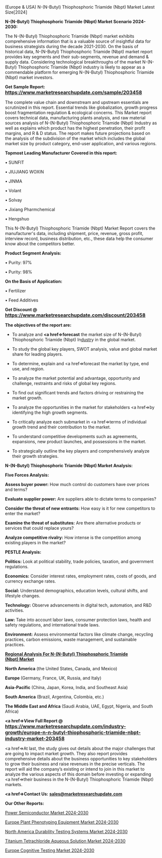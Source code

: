  (Europe & USA) N-(N-Butyl) Thiophosphoric Triamide (Nbpt) Market Latest Size[2024]

<strong>N-(N-Butyl) Thiophosphoric Triamide (Nbpt) Market Scenario 2024-2030:</strong>

The N-(N-Butyl) Thiophosphoric Triamide (Nbpt) market exhibits comprehensive information that is a valuable source of insightful data for business strategists during the decade 2021-2030. On the basis of historical data, N-(N-Butyl) Thiophosphoric Triamide (Nbpt) market report provides key segments and their sub-segments, revenue and demand &amp; supply data. Considering technological breakthroughs of the market N-(N-Butyl) Thiophosphoric Triamide (Nbpt) industry is likely to appear as a commendable platform for emerging N-(N-Butyl) Thiophosphoric Triamide (Nbpt) market investors.

<strong>Get Sample Report: <a href=https://www.marketresearchupdate.com/sample/203458><font size=3 color=#0000ff>https://www.marketresearchupdate.com/sample/203458</font></a></strong>

The complete value chain and downstream and upstream essentials are scrutinized in this report. Essential trends like globalization, growth progress boost fragmentation regulation &amp; ecological concerns. This Market report covers technical data, manufacturing plants analysis, and raw material sources analysis of N-(N-Butyl) Thiophosphoric Triamide (Nbpt) Industry as well as explains which product has the highest penetration, their profit margins, and R & D status. The report makes future projections based on the analysis of the subdivision of the market which includes the global market size by product category, end-user application, and various regions.

<strong>Topmost Leading Manufacturer Covered in this report:</strong>

• SUNFIT

• JIUJIANG WOXIN

• JINMA

• Volant

• Solvay

• Jixiang Pharmchemical

• Hengshuo

This N-(N-Butyl) Thiophosphoric Triamide (Nbpt) Market Report covers the manufacturer's data, including shipment, price, revenue, gross profit, interview record, business distribution, etc., these data help the consumer know about the competitors better.

<strong>Product Segment Analysis: </strong>

• Purity: 97%

• Purity: 98%

<strong>On the Basis of Application:</strong>

• Fertilizer

• Feed Additives

<strong>Get Discount @ <a href=https://www.marketresearchupdate.com/discount/203458><font size=3 color=#0000ff>https://www.marketresearchupdate.com/discount/203458</font></a></strong>

<strong><b>The objectives of the report are:</b></strong>

- To analyze and <strong><a href=><strong>forecast</strong></a></strong> the market size of N-(N-Butyl) Thiophosphoric Triamide (Nbpt) In<a href=ASDF991299>dustr</a>y in the global market.

- To study the global key players, SWOT analysis, value and global market share for leading players.

- To determine, explain and <a href=>forecast</a> the market by type, end use, and region.

- To analyze the market potential and advantage, opportunity and challenge, restraints and risks of global key regions.

- To find out significant trends and factors driving or restraining the market growth.

- To analyze the opportunities in the market for stakeholders <a href=>by</a> identifying the high growth segments.

- To critically analyze each submarket in <a href=>terms</a> of individual growth trend and their contribution to the market.

- To understand competitive developments such as agreements, expansions, new product launches, and possessions in the market.

- To strategically outline the key players and comprehensively analyze their growth strategies.

<strong>N-(N-Butyl) Thiophosphoric Triamide (Nbpt) Market Analysis:</strong>

<strong>Five Forces Analysis:</strong>

<strong>Assess buyer power:</strong> How much control do customers have over prices and terms?

<strong>Evaluate supplier power:</strong> Are suppliers able to dictate terms to companies?

<strong>Consider the threat of new entrants:</strong> How easy is it for new competitors to enter the market?

<strong>Examine the threat of substitutes:</strong> Are there alternative products or services that could replace yours?

<strong>Analyze competitive rivalry:</strong> How intense is the competition among existing players in the market?

<strong>PESTLE Analysis:</strong>

<strong>Politics:</strong> Look at political stability, trade policies, taxation, and government regulations.

<strong>Economics:</strong> Consider interest rates, employment rates, costs of goods, and currency exchange rates.

<strong>Social:</strong> Understand demographics, education levels, cultural shifts, and lifestyle changes.

<strong>Technology:</strong> Observe advancements in digital tech, automation, and R&D activities.

<strong>Law:</strong> Take into account labor laws, consumer protection laws, health and safety regulations, and international trade laws.

<strong>Environment:</strong> Assess environmental factors like climate change, recycling practices, carbon emissions, waste management, and sustainable practices.

<strong><u><b>Regional Analysis For N-(N-Butyl) Thiophosphoric Triamide (Nbpt) Market</b></u></strong>

<strong><b>North America</b></strong> (the United States, Canada, and Mexico)

<strong><b>Europe </b></strong>(Germany, France, UK, Russia, and Italy)

<strong><b>Asia-Pacific</b></strong> (China, Japan, Korea, India, and Southeast Asia)

<strong><b>South America</b></strong> (Brazil, Argentina, Colombia, etc.)

<strong><b>The Middle East and Africa</b></strong> (Saudi Arabia, UAE, Egypt, Nigeria, and South Africa)

<strong><a href=>View Full Report</a> @ <a href=https://www.marketresearchupdate.com/industry-growth/europe-n-n-butyl-thiophosphoric-triamide-nbpt-industry-market-203458><font size=3 color=#0000ff>https://www.marketresearchupdate.com/industry-growth/europe-n-n-butyl-thiophosphoric-triamide-nbpt-industry-market-203458</font></a></strong>

<a href=>At last,</a> the study gives out details about the major challenges that are going to impact market growth. They also report provides comprehensive details about the business opportunities to key stakeholders to grow their business and raise revenues in the precise verticals. The report will aid the company’s existing or intend to join in this market to analyze the various aspects of this domain before investing or expanding <a href=>their</a> business in the N-(N-Butyl) Thiophosphoric Triamide (Nbpt) markets.

<strong><a href=>Contact Us:</a></strong>
<strong>sales@marketresearchupdate.com</strong>

<strong>Our Other Reports:</strong>

<a href=https://www.linkedin.com/pulse/power-semiconductor-market-demand-future-scope>Power Semiconductor Market 2024-2030</a>

<a href=https://www.linkedin.com/pulse/europe-plant-phenotyping-equipment-market-size-opportunities>Europe Plant Phenotyping Equipment Market 2024-2030</a>

<a href=https://www.linkedin.com/pulse/north-america-durability-testing-systems-market>North America Durability Testing Systems Market 2024-2030</a>

<a href=https://www.linkedin.com/pulse/titanium-tetrachloride-aqueous-solution-market-sjv0f/>Titanium Tetrachloride Aqueous Solution Market 2024-2030</a>

<a href=https://www.linkedin.com/pulse/europe-cognitive-testing-market-research-report-ggmff/>Europe Cognitive Testing Market 2024-2030</a>

